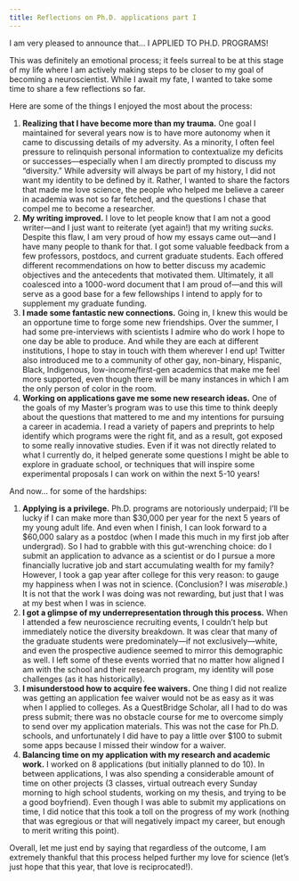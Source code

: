 ```yaml
---
title: Reflections on Ph.D. applications part I
---
```

I am very pleased to announce that… I APPLIED TO PH.D. PROGRAMS! 

This was definitely an emotional process; it feels surreal to be at this stage of my life where I am actively making steps to be closer to my goal of becoming a neuroscientist. While I await my fate, I wanted to take some time to share a few reflections so far.

Here are some of the things I enjoyed the most about the process:
1. **Realizing that I have become more than my trauma.** One goal I maintained for several years now is to have more autonomy when it came to discussing details of my adversity. As a minority, I often feel pressure to relinquish personal information to contextualize my deficits or successes—especially when I am directly prompted to discuss my “diversity.” While adversity will always be part of my history, I did not want my identity to be defined by it. Rather, I wanted to share the factors that made me love science, the people who helped me believe a career in academia was not so far fetched, and the questions I chase that compel me to become a researcher. 
2. **My writing improved.** I love to let people know that I am not a good writer—and I just want to reiterate (yet again!) that my writing *sucks.* Despite this flaw, I am very proud of how my essays came out—and I have many people to thank for that. I got some valuable feedback from a few professors, postdocs, and current graduate students. Each offered different recommendations on how to better discuss my academic objectives and the antecedents that motivated them. Ultimately, it all coalesced into a 1000-word document that I am proud of—and this will serve as a good base for a few fellowships I intend to apply for to supplement my graduate funding. 
3. **I made some fantastic new connections.** Going in, I knew this would be an opportune time to forge some new friendships. Over the summer, I had some pre-interviews with scientists I admire who do work I hope to one day be able to produce. And while they are each at different institutions, I hope to stay in touch with them wherever I end up! Twitter also introduced me to a community of other gay, non-binary, Hispanic, Black, Indigenous, low-income/first-gen academics that make me feel more supported, even though there will be many instances in which I am the only person of color in the room. 
4. **Working on applications gave me some new research ideas.** One of the goals of my Master’s program was to use this time to think deeply about the questions that mattered to me and my intentions for pursuing a career in academia. I read a variety of papers and preprints to help identify which programs were the right fit, and as a result, got exposed to some really innovative studies. Even if it was not directly related to what I currently do, it helped generate some questions I might be able to explore in graduate school, or techniques that will inspire some experimental proposals I can work on within the next 5-10 years!

And now… for some of the hardships:
1. **Applying is a privilege.** Ph.D. programs are notoriously underpaid; I’ll be lucky if I can make more than $30,000 per year for the next 5 years of my young adult life. And even when I finish, I can look forward to a $60,000 salary as a postdoc (when I made this much in my first job after undergrad). So I had to grabble with this gut-wrenching choice: do I submit an application to advance as a scientist or do I pursue a more financially lucrative job and start accumulating wealth for my family? However, I took a gap year after college for this very reason: to gauge my happiness when I was not in science. (Conclusion? I was *miserable.*) It is not that the work I was doing was not rewarding, but just that I was at my best when I was in science. 
2. **I got a glimpse of my underrepresentation through this process.** When I attended a few neuroscience recruiting events, I couldn’t help but immediately notice the diversity breakdown. It was clear that many of the graduate students were predominately—if not exclusively—white, and even the prospective audience seemed to mirror this demographic as well. I left some of these events worried that no matter how aligned I am with the school and their research program, my identity will pose challenges (as it has historically). 
3. **I misunderstood how to acquire fee waivers.** One thing I did not realize was getting an application fee waiver would not be as easy as it was when I applied to colleges. As a QuestBridge Scholar, all I had to do was press submit; there was no obstacle course for me to overcome simply to send over my application materials. This was not the case for Ph.D. schools, and unfortunately I did have to pay a little over $100 to submit some apps because I missed their window for a waiver. 
4. **Balancing time on my application with my research and academic work.** I worked on 8 applications (but initially planned to do 10). In between applications, I was also spending a considerable amount of time on other projects (3 classes, virtual outreach every Sunday morning to high school students, working on my thesis, and trying to be a good boyfriend). Even though I was able to submit my applications on time, I did notice that this took a toll on the progress of my work (nothing that was egregious or that will negatively impact my career, but enough to merit writing this point). 

Overall, let me just end by saying that regardless of the outcome, I am extremely thankful that this process helped further my love for science (let’s just hope that this year, that love is reciprocated!).  
